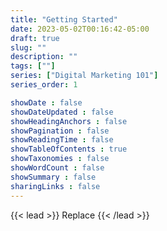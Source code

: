 ```yaml
---
title: "Getting Started"
date: 2023-05-02T00:16:42-05:00
draft: true
slug: ""
description: ""
tags: [""]
series: ["Digital Marketing 101"]
series_order: 1

showDate : false
showDateUpdated : false
showHeadingAnchors : false
showPagination : false
showReadingTime : false
showTableOfContents : true
showTaxonomies : false 
showWordCount : false
showSummary : false
sharingLinks : false
---
```

{{< lead >}}
Replace
{{< /lead >}}
